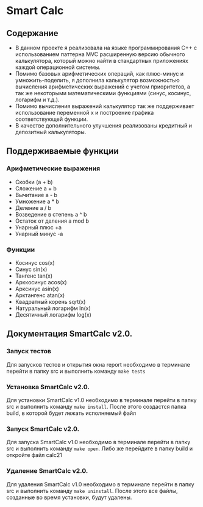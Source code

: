 # Smart Calc

## Содержание
* В данном проекте я реализовала на языке программирования С++ с использованием паттерна MVC расширенную версию обычного калькулятора, который можно найти в стандартных приложениях каждой операционной системы.
* Помимо базовых арифметических операций, как плюс-минус и умножить-поделить, я дополнила калькулятор возможностью вычисления арифметических выражений с учетом приоритетов, а так же некоторыми математическими функциями (синус, косинус, логарифм и т.д.).
* Помимо вычисления выражений калькулятор так же поддерживает использование переменной x и построение графика соответствующей функции. 
* В качестве дополнительного улучшения реализованы кредитный и депозитный калькуляторы.

## Поддерживаемые функции

### Арифметические выражения
* Скобки (a + b)
* Сложение a + b
* Вычитание a - b
* Умножение a * b
* Деление a / b
* Возведение в степень a ^ b
* Остаток от деления a mod b
* Унарный плюс +a
* Унарный минус -a

### Функции
* Косинус cos(x)
* Синус sin(x)
* Тангенс tan(x)
* Арккосинус acos(x)
* Арксинус asin(x)
* Арктангенс atan(x)
* Квадратный корень sqrt(x)
* Натуральный логарифм ln(x)
* Десятичный логарифм log(x)

## Документация SmartCalc v2.0.

### Запуск тестов
Для запусков тестов и открытия окна report необходимо в терминале перейти в папку src и выполнить команду ``make tests``

### Установка SmartCalc v2.0.

Для установки SmartCalc v1.0 необходимо в терминале перейти в папку src и выполнить команду ``make install``. После
этого создастся папка build, в которой будет лежать исполняемый файл

### Запуск SmartCalc v2.0.

Для запуска SmartCalc v1.0 необходимо в терминале перейти в папку src и выполнить команду ``make open``. Либо же перейдите в папку build и откройте файл calc21

### Удаление SmartCalc v2.0.

Для удаления SmartCalc v1.0 необходимо в терминале перейти в папку src и выполнить команду ``make uninstall``. После
этого все файлы, созданные во время установки, будут удалены.
